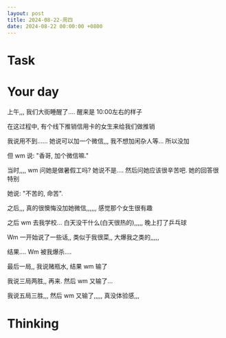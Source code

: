```yaml
---
layout: post
title: 2024-08-22-周四
date: 2024-08-22 00:00:00 +0800
---
```







# Task


# Your day

上午,,, 我们大街睡醒了.... 醒来是 10:00左右的样子

在这过程中, 有个线下推销信用卡的女生来给我们做推销

我说用不到...... 她说可以加一个微信,,, 我不想加闲杂人等... 所以没加

但 wm 说: "香哥, 加个微信嘛."

当时,,,, wm 问她是做暑假工吗? 她说不是.... 然后问她应该很辛苦吧. 她的回答很特别

她说: "不苦的, 命苦".

之后,,, 真的很懊悔没加她微信,,,,,, 感觉那个女生很有趣


之后 wm 去我学校... 白天没干什么(白天很热的),,,,, 晚上打了乒乓球

Wm 一开始说了一些话,, 类似于我很菜,, 大爆我之类的,,,,,

结果.... Wm 被我爆杀....

最后一局,, 我说赌瓶水, 结果 wm 输了

我说三局两胜,, 再来. 然后 wm 又输了...

我说五局三胜,,, 然后 wm 又输了,,,,, 真没体验感,,,



# Thinking




